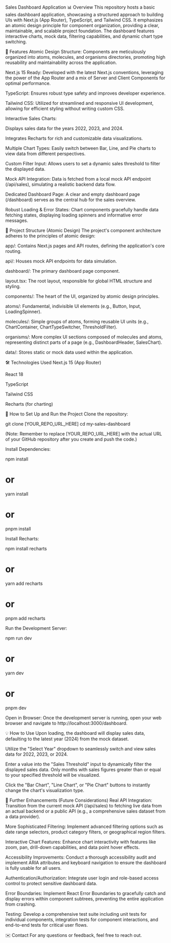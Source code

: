 Sales Dashboard Application
📊 Overview
This repository hosts a basic sales dashboard application, showcasing a structured approach to building UIs with Next.js (App Router), TypeScript, and Tailwind CSS. It emphasizes an atomic design principle for component organization, providing a clear, maintainable, and scalable project foundation. The dashboard features interactive charts, mock data, filtering capabilities, and dynamic chart type switching.

🚀 Features
Atomic Design Structure: Components are meticulously organized into atoms, molecules, and organisms directories, promoting high reusability and maintainability across the application.

Next.js 15 Ready: Developed with the latest Next.js conventions, leveraging the power of the App Router and a mix of Server and Client Components for optimal performance.

TypeScript: Ensures robust type safety and improves developer experience.

Tailwind CSS: Utilized for streamlined and responsive UI development, allowing for efficient styling without writing custom CSS.

Interactive Sales Charts:

Displays sales data for the years 2022, 2023, and 2024.

Integrates Recharts for rich and customizable data visualizations.

Multiple Chart Types: Easily switch between Bar, Line, and Pie charts to view data from different perspectives.

Custom Filter Input: Allows users to set a dynamic sales threshold to filter the displayed data.

Mock API Integration: Data is fetched from a local mock API endpoint (/api/sales), simulating a realistic backend data flow.

Dedicated Dashboard Page: A clear and empty dashboard page (/dashboard) serves as the central hub for the sales overview.

Robust Loading & Error States: Chart components gracefully handle data fetching states, displaying loading spinners and informative error messages.

📂 Project Structure (Atomic Design)
The project's component architecture adheres to the principles of atomic design:

app/: Contains Next.js pages and API routes, defining the application's core routing.

api/: Houses mock API endpoints for data simulation.

dashboard/: The primary dashboard page component.

layout.tsx: The root layout, responsible for global HTML structure and styling.

components/: The heart of the UI, organized by atomic design principles.

atoms/: Fundamental, indivisible UI elements (e.g., Button, Input, LoadingSpinner).

molecules/: Simple groups of atoms, forming reusable UI units (e.g., ChartContainer, ChartTypeSwitcher, ThresholdFilter).

organisms/: More complex UI sections composed of molecules and atoms, representing distinct parts of a page (e.g., DashboardHeader, SalesChart).

data/: Stores static or mock data used within the application.

🛠️ Technologies Used
Next.js 15 (App Router)

React 18

TypeScript

Tailwind CSS

Recharts (for charting)

🚀 How to Set Up and Run the Project
Clone the repository:

git clone [YOUR_REPO_URL_HERE]
cd my-sales-dashboard

(Note: Remember to replace [YOUR_REPO_URL_HERE] with the actual URL of your GitHub repository after you create and push the code.)

Install Dependencies:

npm install
# or
yarn install
# or
pnpm install

Install Recharts:

npm install recharts
# or
yarn add recharts
# or
pnpm add recharts

Run the Development Server:

npm run dev
# or
yarn dev
# or
pnpm dev

Open in Browser:
Once the development server is running, open your web browser and navigate to http://localhost:3000/dashboard.

💡 How to Use
Upon loading, the dashboard will display sales data, defaulting to the latest year (2024) from the mock dataset.

Utilize the "Select Year" dropdown to seamlessly switch and view sales data for 2022, 2023, or 2024.

Enter a value into the "Sales Threshold" input to dynamically filter the displayed sales data. Only months with sales figures greater than or equal to your specified threshold will be visualized.

Click the "Bar Chart", "Line Chart", or "Pie Chart" buttons to instantly change the chart's visualization type.

🔮 Further Enhancements (Future Considerations)
Real API Integration: Transition from the current mock API (/api/sales) to fetching live data from an actual backend or a public API (e.g., a comprehensive sales dataset from a data provider).

More Sophisticated Filtering: Implement advanced filtering options such as date range selectors, product category filters, or geographical region filters.

Interactive Chart Features: Enhance chart interactivity with features like zoom, pan, drill-down capabilities, and data point hover effects.

Accessibility Improvements: Conduct a thorough accessibility audit and implement ARIA attributes and keyboard navigation to ensure the dashboard is fully usable for all users.

Authentication/Authorization: Integrate user login and role-based access control to protect sensitive dashboard data.

Error Boundaries: Implement React Error Boundaries to gracefully catch and display errors within component subtrees, preventing the entire application from crashing.

Testing: Develop a comprehensive test suite including unit tests for individual components, integration tests for component interactions, and end-to-end tests for critical user flows.

✉️ Contact
For any questions or feedback, feel free to reach out.
